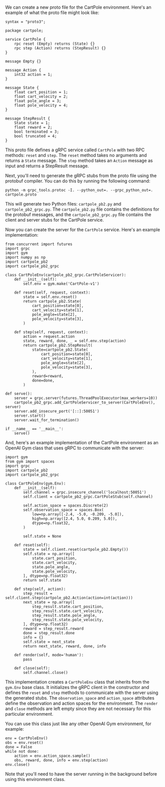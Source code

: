 We can create a new proto file for the CartPole environment. Here's an example of what the proto file might look like:

```
syntax = "proto3";

package cartpole;

service CartPole {
    rpc reset (Empty) returns (State) {}
    rpc step (Action) returns (StepResult) {}
}

message Empty {}

message Action {
    int32 action = 1;
}

message State {
    float cart_position = 1;
    float cart_velocity = 2;
    float pole_angle = 3;
    float pole_velocity = 4;
}

message StepResult {
    State state = 1;
    float reward = 2;
    bool terminated = 3;
    bool truncated = 4;
}
```

This proto file defines a gRPC service called `CartPole` with two RPC methods: `reset` and `step`. The `reset` method takes no arguments and returns a `State` message. The `step` method takes an `Action` message as input and returns a StepResult message.

Next, you'll need to generate the gRPC stubs from the proto file using the protobuf compiler. You can do this by running the following command:

```
python -m grpc_tools.protoc -I. --python_out=. --grpc_python_out=. cartpole.proto
```

This will generate two Python files: `cartpole_pb2.py` and `cartpole_pb2_grpc.py`. The `cartpole_pb2.py` file contains the definitions for the protobuf messages, and the `cartpole_pb2_grpc.py` file contains the client and server stubs for the CartPole service.

Now you can create the server for the `CartPole` service. Here's an example implementation:


```
from concurrent import futures
import grpc
import gym
import numpy as np
import cartpole_pb2
import cartpole_pb2_grpc

class CartPoleEnv(cartpole_pb2_grpc.CartPoleServicer):
    def __init__(self):
        self.env = gym.make('CartPole-v1')

    def reset(self, request, context):
        state = self.env.reset()
        return cartpole_pb2.State(
            cart_position=state[0],
            cart_velocity=state[1],
            pole_angle=state[2],
            pole_velocity=state[3],
        )

    def step(self, request, context):
        action = request.action
        state, reward, done, _ = self.env.step(action)
        return cartpole_pb2.StepResult(
            state=cartpole_pb2.State(
                cart_position=state[0],
                cart_velocity=state[1],
                pole_angle=state[2],
                pole_velocity=state[3],
            ),
            reward=reward,
            done=done,
        )

def serve():
    server = grpc.server(futures.ThreadPoolExecutor(max_workers=10))
    cartpole_pb2_grpc.add_CartPoleServicer_to_server(CartPoleEnv(), server)
    server.add_insecure_port('[::]:50051')
    server.start()
    server.wait_for_termination()

if __name__ == '__main__':
    serve()
```

And, here's an example implementation of the CartPole environment as an OpenAI Gym class that uses gRPC to communicate with the server:

```
import gym
from gym import spaces
import grpc
import cartpole_pb2
import cartpole_pb2_grpc

class CartPoleEnv(gym.Env):
    def __init__(self):
        self.channel = grpc.insecure_channel('localhost:50051')
        self.client = cartpole_pb2_grpc.CartPoleStub(self.channel)

        self.action_space = spaces.Discrete(2)
        self.observation_space = spaces.Box(
            low=np.array([-2.4, -5.0, -0.209, -5.0]),
            high=np.array([2.4, 5.0, 0.209, 5.0]),
            dtype=np.float32,
        )

        self.state = None

    def reset(self):
        state = self.client.reset(cartpole_pb2.Empty())
        self.state = np.array([
            state.cart_position,
            state.cart_velocity,
            state.pole_angle,
            state.pole_velocity,
        ], dtype=np.float32)
        return self.state

    def step(self, action):
        step_result = self.client.step(cartpole_pb2.Action(action=int(action)))
        next_state = np.array([
            step_result.state.cart_position,
            step_result.state.cart_velocity,
            step_result.state.pole_angle,
            step_result.state.pole_velocity,
        ], dtype=np.float32)
        reward = step_result.reward
        done = step_result.done
        info = {}
        self.state = next_state
        return next_state, reward, done, info

    def render(self, mode='human'):
        pass

    def close(self):
        self.channel.close()
```


This implementation creates a `CartPoleEnv` class that inherits from the `gym.Env` base class. It initializes the gRPC client in the constructor and defines the `reset` and `step` methods to communicate with the server using the generated stubs. The `observation_space` and `action_space` attributes define the observation and action spaces for the environment. The `render` and `close` methods are left empty since they are not necessary for this particular environment.

You can use this class just like any other OpenAI Gym environment, for example:

```
env = CartPoleEnv()
obs = env.reset()
done = False
while not done:
    action = env.action_space.sample()
    obs, reward, done, info = env.step(action)
env.close()
```

Note that you'll need to have the server running in the background before using this environment class.
